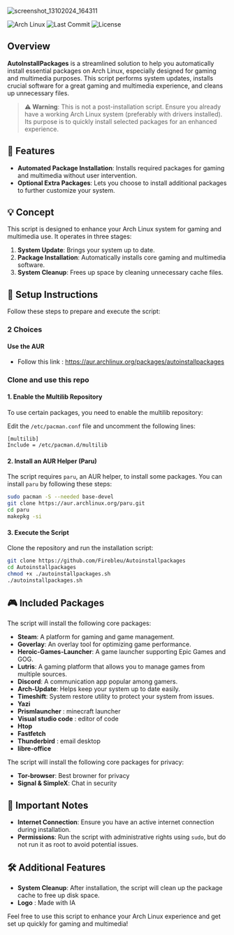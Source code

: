 

![screenshot_13102024_164311](https://github.com/user-attachments/assets/163018ca-df21-4f6d-8757-64d68c745e02)


![Arch Linux](https://img.shields.io/badge/os-Arch%20Linux-1793D1?logo=arch-linux&logoColor=white)
![Last Commit](https://img.shields.io/github/last-commit/Firebleudark/Autoinstallpackages)
![License](https://img.shields.io/badge/license-MIT-green)


## Overview
**AutoInstallPackages** is a streamlined solution to help you automatically install essential packages on Arch Linux, especially designed for gaming and multimedia purposes. This script performs system updates, installs crucial software for a great gaming and multimedia experience, and cleans up unnecessary files.

> **⚠️ Warning**: This is not a post-installation script. Ensure you already have a working Arch Linux system (preferably with drivers installed). Its purpose is to quickly install selected packages for an enhanced experience.

## 🚀 Features
- **Automated Package Installation**: Installs required packages for gaming and multimedia without user intervention.
- **Optional Extra Packages**: Lets you choose to install additional packages to further customize your system.

## 💡 Concept
This script is designed to enhance your Arch Linux system for gaming and multimedia use. It operates in three stages:
1. **System Update**: Brings your system up to date.
2. **Package Installation**: Automatically installs core gaming and multimedia software.
3. **System Cleanup**: Frees up space by cleaning unnecessary cache files.

## 🚀 Setup Instructions
Follow these steps to prepare and execute the script:

### 2 Choices

#### Use the AUR 
- Follow this link : https://aur.archlinux.org/packages/autoinstallpackages

### Clone and use this repo
#### 1. Enable the Multilib Repository
To use certain packages, you need to enable the multilib repository:

Edit the `/etc/pacman.conf` file and uncomment the following lines:
```sh
[multilib]
Include = /etc/pacman.d/multilib
```

#### 2. Install an AUR Helper (Paru)
The script requires `paru`, an AUR helper, to install some packages. You can install `paru` by following these steps:

```sh
sudo pacman -S --needed base-devel
git clone https://aur.archlinux.org/paru.git
cd paru
makepkg -si
```

#### 3. Execute the Script
Clone the repository and run the installation script:

```sh
git clone https://github.com/Firebleu/Autoinstallpackages
cd Autoinstallpackages
chmod +x ./autoinstallpackages.sh   
./autoinstallpackages.sh
```

## 🎮 Included Packages
The script will install the following core packages:

- **Steam**: A platform for gaming and game management.
- **Goverlay**: An overlay tool for optimizing game performance.
- **Heroic-Games-Launcher**: A game launcher supporting Epic Games and GOG.
- **Lutris**: A gaming platform that allows you to manage games from multiple sources.
- **Discord**: A communication app popular among gamers.
- **Arch-Update**: Helps keep your system up to date easily.
- **Timeshift**: System restore utility to protect your system from issues.
- **Yazi**
- **Prismlauncher** : minecraft launcher
- **Visual studio code** : editor of code
- **Htop**
- **Fastfetch**
- **Thunderbird** : email desktop
- **libre-office**  

The script will install the following core packages for privacy:

- **Tor-browser**: Best browner for privacy
- **Signal & SimpleX**: Chat in security 

## 📜 Important Notes
- **Internet Connection**: Ensure you have an active internet connection during installation.
- **Permissions**: Run the script with administrative rights using `sudo`, but do not run it as root to avoid potential issues.

## 🛠️ Additional Features
- **System Cleanup**: After installation, the script will clean up the package cache to free up disk space.
- **Logo** : Made with IA

Feel free to use this script to enhance your Arch Linux experience and get set up quickly for gaming and multimedia!

